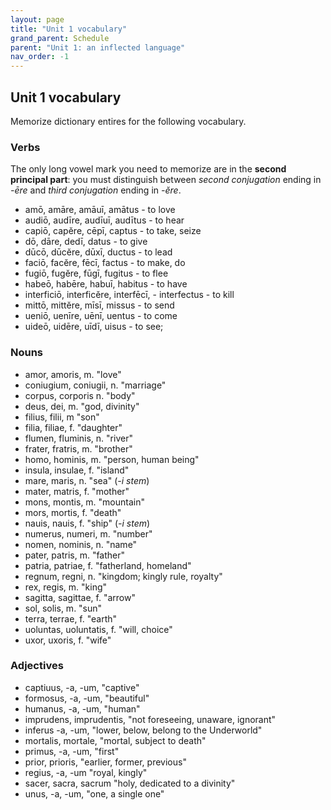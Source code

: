 ```yaml
---
layout: page
title: "Unit 1 vocabulary"
grand_parent: Schedule
parent: "Unit 1: an inflected language"
nav_order: -1
---
```


## Unit 1 vocabulary

Memorize dictionary entires for the following vocabulary.

### Verbs

The only long vowel mark you need to memorize are in the **second principal part**:  you must distinguish between *second conjugation* ending in *-ēre* and *third conjugation* ending in *-ĕre*.

- amō, amāre, amāuī, amātus - to love
- audiō, audīre, audīuī, audītus - to hear
- capiō, capĕre, cēpī, captus - to take, seize
- dō, dāre, dedī, datus - to give
- dūcō, dūcĕre, dūxī, ductus - to lead
- faciō, facĕre, fēcī, factus - to make, do
- fugiō, fugĕre, fūgī, fugitus - to flee
- habeō, habēre, habuī, habitus - to have
- interficiō, interficĕre, interfēcī, - interfectus - to kill
- mittō, mittĕre, mīsī, missus - to send
- ueniō, uenīre, uēnī, uentus - to come
- uideō, uidēre, uīdī, uisus - to see;


### Nouns

- amor, amoris, m. "love"
- coniugium, coniugii, n. "marriage"
- corpus, corporis n. "body"
- deus, dei, m. "god, divinity"
- filius, filii, m "son"
- filia, filiae, f. "daughter"
- flumen, fluminis, n. "river"
- frater, fratris, m. "brother"
- homo, hominis, m. "person, human being"
- insula, insulae, f. "island"
- mare, maris, n. "sea" (*-i stem*)
- mater, matris, f. "mother"
- mons, montis, m. "mountain"
- mors, mortis, f. "death"
- nauis, nauis, f. "ship" (*-i stem*)
- numerus, numeri, m. "number"
- nomen, nominis, n. "name"
- pater, patris, m. "father"
- patria, patriae, f. "fatherland, homeland"
- regnum, regni, n. "kingdom; kingly rule, royalty"
- rex, regis, m. "king"
- sagitta, sagittae, f. "arrow"
- sol, solis, m. "sun"
- terra, terrae, f. "earth"
- uoluntas, uoluntatis, f. "will, choice"
- uxor, uxoris, f. "wife"


### Adjectives


- captiuus, -a, -um, "captive"
- formosus, -a, -um, "beautiful"
- humanus, -a, -um, "human"
- imprudens, imprudentis, "not foreseeing, unaware, ignorant"
- inferus -a, -um, "lower, below, belong to the Underworld"
- mortalis, mortale, "mortal, subject to death"
- primus, -a, -um, "first"
- prior, prioris, "earlier, former, previous"
- regius, -a, -um "royal, kingly"
- sacer, sacra, sacrum "holy, dedicated to a divinity"
- unus, -a, -um, "one, a single one"
